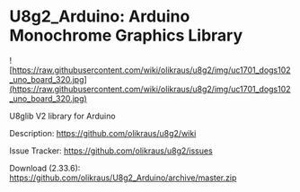 # U8g2_Arduino: Arduino Monochrome Graphics Library

![https://raw.githubusercontent.com/wiki/olikraus/u8g2/img/uc1701_dogs102_uno_board_320.jpg](https://raw.githubusercontent.com/wiki/olikraus/u8g2/img/uc1701_dogs102_uno_board_320.jpg) 

U8glib V2 library for Arduino

Description: https://github.com/olikraus/u8g2/wiki

Issue Tracker: https://github.com/olikraus/u8g2/issues

Download (2.33.6): https://github.com/olikraus/U8g2_Arduino/archive/master.zip

